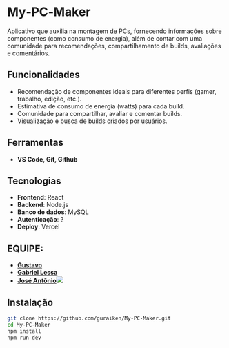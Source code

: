 # My‑PC‑Maker

Aplicativo que auxilia na montagem de PCs, fornecendo informações sobre componentes (como consumo de energia), além de contar com uma comunidade para recomendações, compartilhamento de builds, avaliações e comentários.

## Funcionalidades

- Recomendação de componentes ideais para diferentes perfis (gamer, trabalho, edição, etc.).
- Estimativa de consumo de energia (watts) para cada build.
- Comunidade para compartilhar, avaliar e comentar builds.
- Visualização e busca de builds criados por usuários.

## Ferramentas
- **VS Code, Git, Github**


## Tecnologias

- **Frontend**: React
- **Backend**: Node.js
- **Banco de dados**: MySQL
- **Autenticação**: ?
- **Deploy**: Vercel

## EQUIPE: 
- **[Gustavo](https://github.com/guraiken)**
- **[Gabriel Lessa](https://github.com/Neko-stack)**
- **[José Antônio](https://github.com/piercezeveil)![](https://avatars.githubusercontent.com/u/203923246?v=4)**

## Instalação

```bash
git clone https://github.com/guraiken/My-PC-Maker.git
cd My‑PC‑Maker
npm install
npm run dev
